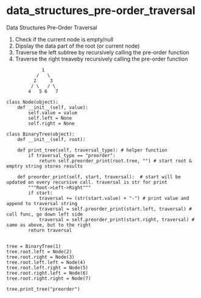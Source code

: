 # data_structures_pre-order_traversal
Data Structures Pre-Order Traversal

1. Check if the current node is empty/null
2. Dipslay the data part of the root (or current node)
3. Traverse the left subtree by recursively calling the pre-order function
4. Traverse the right treaveby recursively calling the pre-order function

```
             1
           /   \
          2     3
         / \   / \
        4   5 6   7
```

```
class Node(object):
    def __init__(self, value):
        self.value = value
        self.left = None
        self.right = None
        
class BinaryTree(object):
    def __init__(self, root):
        
    def print_tree(self, traversal_type): # helper function
        if traversal_type == "preorder":
            return self.preorder_print(root.tree, "") # start root & emptry string stores results
        
    def preorder_print(self, start, traversal):  # start will be updated on every recursive call. traversal is str for print
        """Root->Left->Right"""
        if start:
            traversal += (str(start.value) + "-") # print value and append to traversal string
            traversal = self.preorder_print(start.left, traversal) # call func, go down left side
            traversal = self.preorder_print(start.right, traversal) # same as above, but to the right
        return traversal
        
        
tree = BinaryTree(1)
tree.root.left = Node(2)
tree.root.right = Node(3)
tree.root.left.left = Node(4)
tree.root.left.right = Node(5)
tree.root.right.left = Node(6)
tree.root.right.right = Node(7)
    
tree.print_tree("preorder")
```
